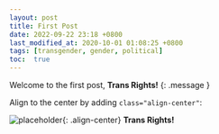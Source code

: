 ```yaml
---
layout: post
title: First Post
date: 2022-09-22 23:18 +0800
last_modified_at: 2020-10-01 01:08:25 +0800
tags: [transgender, gender, political]
toc:  true
---
```

Welcome to the first post, **Trans Rights!**
{: .message }

Align to the center by adding `class="align-center"`:

![placeholder](https://upload.wikimedia.org/wikipedia/commons/thumb/b/b0/Transgender_Pride_flag.svg/1920px-Transgender_Pride_flag.svg.png){: .align-center}
**Trans Rights!**
